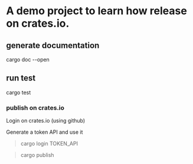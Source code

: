 # A demo project to learn how release on crates.io.

## generate documentation
cargo doc --open

## run test
cargo test

### publish on crates.io
Login on crates.io (using github)

Generate a token API and use it

> cargo login TOKEN_API

> cargo publish
